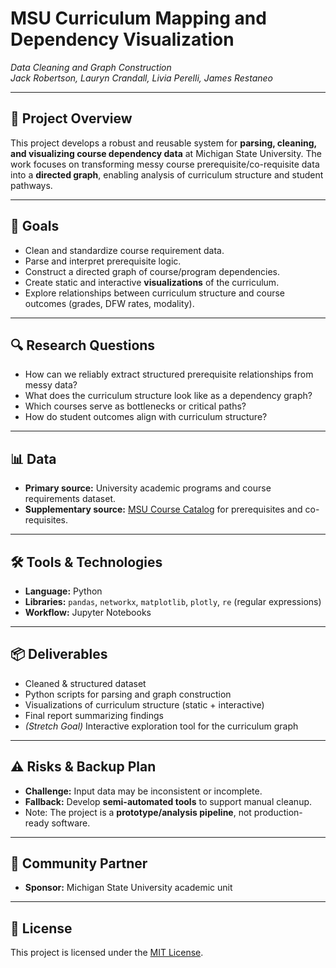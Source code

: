 # MSU Curriculum Mapping and Dependency Visualization  
*Data Cleaning and Graph Construction*  
*Jack Robertson, Lauryn Crandall, Livia Perelli, James Restaneo*

---

## 📘 Project Overview  
This project develops a robust and reusable system for **parsing, cleaning, and visualizing course dependency data** at Michigan State University. The work focuses on transforming messy course prerequisite/co-requisite data into a **directed graph**, enabling analysis of curriculum structure and student pathways.  

---

## 🎯 Goals  
- Clean and standardize course requirement data.  
- Parse and interpret prerequisite logic.  
- Construct a directed graph of course/program dependencies.  
- Create static and interactive **visualizations** of the curriculum.  
- Explore relationships between curriculum structure and course outcomes (grades, DFW rates, modality).  

---

## 🔍 Research Questions  
- How can we reliably extract structured prerequisite relationships from messy data?  
- What does the curriculum structure look like as a dependency graph?  
- Which courses serve as bottlenecks or critical paths?  
- How do student outcomes align with curriculum structure?  

---

## 📊 Data  
- **Primary source:** University academic programs and course requirements dataset.  
- **Supplementary source:** [MSU Course Catalog](https://reg.msu.edu/courses/search.aspx) for prerequisites and co-requisites.  

---

## 🛠️ Tools & Technologies  
- **Language:** Python  
- **Libraries:** `pandas`, `networkx`, `matplotlib`, `plotly`, `re` (regular expressions)  
- **Workflow:** Jupyter Notebooks  

---

## 📦 Deliverables  
- Cleaned & structured dataset  
- Python scripts for parsing and graph construction  
- Visualizations of curriculum structure (static + interactive)  
- Final report summarizing findings  
- *(Stretch Goal)* Interactive exploration tool for the curriculum graph  

---

## ⚠️ Risks & Backup Plan  
- **Challenge:** Input data may be inconsistent or incomplete.  
- **Fallback:** Develop **semi-automated tools** to support manual cleanup.  
- Note: The project is a **prototype/analysis pipeline**, not production-ready software.  

---

## 👥 Community Partner  
- **Sponsor:** Michigan State University academic unit
  
---

## 📄 License  
This project is licensed under the [MIT License](LICENSE.txt).  
